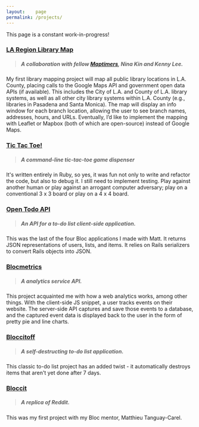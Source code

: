 ```yaml
---
layout:    page
permalink: /projects/
---
```


This page is a constant work-in-progress!

<h3><a href="https://github.com/rhubarb-crew/la-region-library-map">LA Region Library Map</a></h3>

>##### A collaboration with fellow [Maptimers](https://github.com/maptimeLA/), Nina Kin and Kenny Lee.

My first library mapping project will map all public library locations in L.A. County, placing calls to the Google Maps API and government open data APIs (if available). This includes the City of L.A. and County of L.A. library systems, as well as all other city library systems within L.A. County (e.g., libraries in Pasadena and Santa Monica). The map will display an info window for each branch location, allowing the user to see branch names, addresses, hours, and URLs. Eventually, I’d like to implement the mapping with Leaflet or Mapbox (both of which are open-source) instead of Google Maps.

<h3><a href="https://github.com/eirinikos/ruby-bites#tictactoerb">Tic Tac Toe!</a></h3>

>##### A command-line tic-tac-toe game dispenser 

It's written entirely in Ruby, so yes, it was fun not only to write and refactor the code, but also to debug it. I still need to implement testing. Play against another human or play against an arrogant computer adversary; play on a conventional 3 x 3 board or play on a 4 x 4 board.

<h3><a href="https://github.com/eirinikos/open-todo-api">Open Todo API</a></h3>

>##### An API for a to-do list client-side application.

This was the last of the four Bloc applications I made with Matt. It returns JSON representations of users, lists, and items. It relies on Rails serializers to convert Rails objects into JSON.

<h3><a href="https://kao-blocmetrics.herokuapp.com">Blocmetrics</a></h3>

>##### A analytics service API.

This project acquainted me with how a web analytics works, among other things. With the client-side JS snippet, a user tracks events on their website. The server-side API captures and save those events to a database, and the captured event data is displayed back to the user in the form of pretty pie and line charts. 

<h3><a href="https://kao-bloccitoff.herokuapp.com">Bloccitoff</a></h3>

>##### A self-destructing to-do list application.

This classic to-do list project has an added twist - it automatically destroys items that aren't yet done after 7 days.

<h3><a href="https://kao-bloccit.herokuapp.com">Bloccit</a></h3>

>##### A replica of Reddit.

This was my first project with my Bloc mentor, Matthieu Tanguay-Carel.